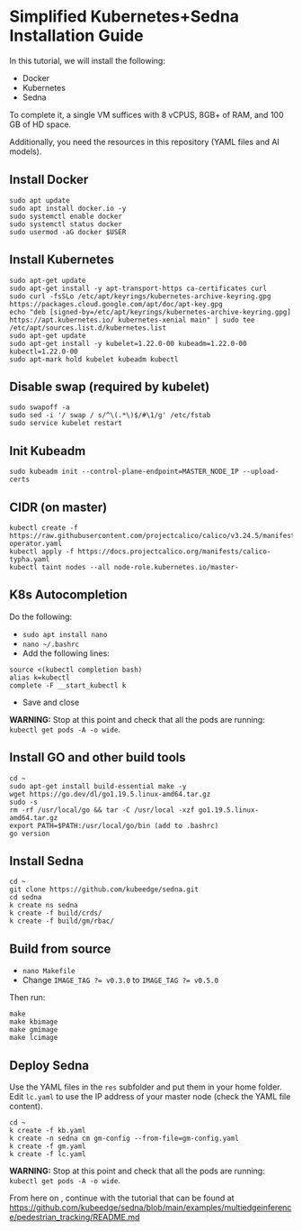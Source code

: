 # Simplified Kubernetes+Sedna Installation Guide

In this tutorial, we will install the following:
- Docker
- Kubernetes
- Sedna

To complete it, a single VM suffices with 8 vCPUS, 8GB+ of RAM, and 100 GB of HD space.

Additionally, you need the resources in this repository (YAML files and AI models).

## Install Docker
```
sudo apt update
sudo apt install docker.io -y
sudo systemctl enable docker
sudo systemctl status docker
sudo usermod -aG docker $USER
```

## Install Kubernetes
```
sudo apt-get update
sudo apt-get install -y apt-transport-https ca-certificates curl
sudo curl -fsSLo /etc/apt/keyrings/kubernetes-archive-keyring.gpg https://packages.cloud.google.com/apt/doc/apt-key.gpg
echo "deb [signed-by=/etc/apt/keyrings/kubernetes-archive-keyring.gpg] https://apt.kubernetes.io/ kubernetes-xenial main" | sudo tee /etc/apt/sources.list.d/kubernetes.list
sudo apt-get update
sudo apt-get install -y kubelet=1.22.0-00 kubeadm=1.22.0-00 kubectl=1.22.0-00
sudo apt-mark hold kubelet kubeadm kubectl
```

## Disable swap (required by kubelet)
```
sudo swapoff -a
sudo sed -i '/ swap / s/^\(.*\)$/#\1/g' /etc/fstab
sudo service kubelet restart
```

## Init Kubeadm
```
sudo kubeadm init --control-plane-endpoint=MASTER_NODE_IP --upload-certs
```

## CIDR (on master)
```
kubectl create -f https://raw.githubusercontent.com/projectcalico/calico/v3.24.5/manifests/tigera-operator.yaml
kubectl apply -f https://docs.projectcalico.org/manifests/calico-typha.yaml
kubectl taint nodes --all node-role.kubernetes.io/master-
```

## K8s Autocompletion

Do the following:
- `sudo apt install nano`
- `nano ~/.bashrc`
- Add the following lines:
```
source <(kubectl completion bash)
alias k=kubectl
complete -F __start_kubectl k
```
- Save and close

**WARNING:** Stop at this point and check that all the pods are running: `kubectl get pods -A -o wide`.

## Install GO and other build tools
```
cd ~
sudo apt-get install build-essential make -y
wget https://go.dev/dl/go1.19.5.linux-amd64.tar.gz
sudo -s
rm -rf /usr/local/go && tar -C /usr/local -xzf go1.19.5.linux-amd64.tar.gz
export PATH=$PATH:/usr/local/go/bin (add to .bashrc)
go version
```

## Install Sedna
```
cd ~
git clone https://github.com/kubeedge/sedna.git
cd sedna
k create ns sedna
k create -f build/crds/
k create -f build/gm/rbac/
```

## Build from source
- `nano Makefile`
- Change `IMAGE_TAG ?= v0.3.0` to `IMAGE_TAG ?= v0.5.0`

Then run:
```
make
make kbimage
make gmimage
make lcimage
```

## Deploy Sedna
Use the YAML files in the `res` subfolder and put them in your home folder. Edit `lc.yaml` to use the IP address of your master node (check the YAML file content).

```
cd ~
k create -f kb.yaml
k create -n sedna cm gm-config --from-file=gm-config.yaml
k create -f gm.yaml
k create -f lc.yaml
```

**WARNING:** Stop at this point and check that all the pods are running: `kubectl get pods -A -o wide`.

From here on , continue with the tutorial that can be found at https://github.com/kubeedge/sedna/blob/main/examples/multiedgeinference/pedestrian_tracking/README.md
